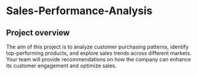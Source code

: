 # Sales-Performance-Analysis

## Project overview
The aim of this project is to analyze customer purchasing patterns, identify top-performing products, and explore sales trends across different markets. Your team will provide recommendations on how the company can enhance its customer engagement and optimize sales. 
